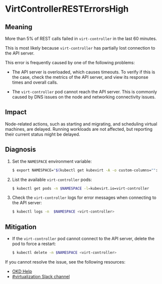 # VirtControllerRESTErrorsHigh
<!-- Edited by Jiří Herrmann, 8 Nov 2022 -->

## Meaning

More than 5% of REST calls failed in `virt-controller` in the last 60 minutes. 

This is most likely because `virt-controller` has partially lost connection to the API server.

This error is frequently caused by one of the following problems:

- The API server is overloaded, which causes timeouts. To verify if this is the case, check the metrics of the API server, and view its response times and overall calls.

- The `virt-controller` pod cannot reach the API server. This is commonly caused by DNS issues on the node and networking connectivity issues.

## Impact

Node-related actions, such as starting and migrating, and scheduling virtual machines, are delayed. Running workloads are not affected, but reporting their current status might be delayed.

## Diagnosis

1. Set the `NAMESPACE` environment variable:

   ```bash
   $ export NAMESPACE="$(kubectl get kubevirt -A -o custom-columns="":.metadata.namespace)"
   ```

2. List the available `virt-controller` pods:

   ```bash
   $ kubectl get pods -n $NAMESPACE -l=kubevirt.io=virt-controller
   ```

3. Check the `virt-controller` logs for error messages when connecting to the API server:

   ```bash
   $ kubectl logs -n  $NAMESPACE <virt-controller>
   ```

## Mitigation

- If the `virt-controller` pod cannot connect to the API server, delete the pod to force a restart:

  ```bash
  $ kubectl delete -n $NAMESPACE <virt-controller>
  ```

<!--DS: If you cannot resolve the issue, log in to the link:https://access.redhat.com[Customer Portal] and open a support case, attaching the artifacts gathered during the Diagnosis procedure.-->
<!--USstart-->
If you cannot resolve the issue, see the following resources:

- [OKD Help](https://www.okd.io/help/)
- [#virtualization Slack channel](https://kubernetes.slack.com/channels/virtualization)
<!--USend-->
